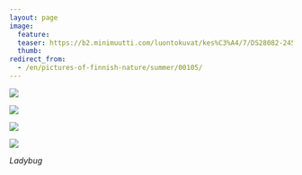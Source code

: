 ```yaml
---
layout: page
image:
  feature:
  teaser: https://b2.minimuutti.com/luontokuvat/kes%C3%A4/7/DS28082-245px.jpg
  thumb:
redirect_from:
  - /en/pictures-of-finnish-nature/summer/00105/
---
```


![](https://b2.minimuutti.com/luontokuvat/kes%C3%A4/7/DS28081-800px.jpg)

![](https://b2.minimuutti.com/luontokuvat/kes%C3%A4/7/DS28082-800px.jpg)

![](https://b2.minimuutti.com/luontokuvat/kes%C3%A4/7/DS28083-800px.jpg)

![](https://b2.minimuutti.com/luontokuvat/kes%C3%A4/7/DS28084-800px.jpg)

*Ladybug*
